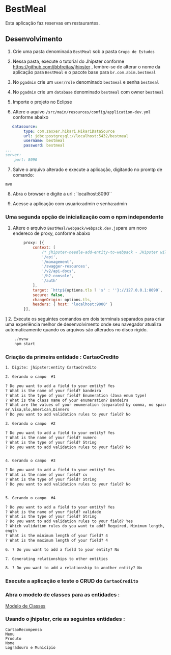 # BestMeal
Esta aplicação faz reservas em restaurantes.


## Desenvolvimento

1. Crie uma pasta denominada `BestMeal` sob a pasta `Grupo de Estudos`

2. Nessa pasta, execute o tutorial do Jhipster conforme https://github.com/jbbfreitas/jhipster , lembre-se de alterar o nome da aplicação para `BestMeal` e o pacote base para `br.com.abim.bestmeal`

3. No `pgadmin` crie um `user/role` denominado `bestmeal` e senha `bestmeal`

4. No `pgadmin` crie um `database` denominado `bestmeal` com owner `bestmeal`

5. Importe o projeto no Eclipse

6. Altere o aquivo `/src/main/resources/config/application-dev.yml` conforme abaixo


```yml
   datasource:
        type: com.zaxxer.hikari.HikariDataSource
        url: jdbc:postgresql://localhost:5432/bestmeal
        username: bestmeal
        password: bestmeal
...
server:
    port: 8090

```
7. Salve o arquivo alterado e execute a aplicação, digitando no promtp de comando:

```
mvn
```

8. Abra o browser e digite a url : `localhost:8090``

9. Acesse a aplicação com usuario:admin e senha:admin

### Uma segunda opção de inicialização com o npm independente

1. Altere o arquivo  `BestMeal/webpack/webpack.dev.js`para um novo endereco de proxy, conforme abaixo

```js
        proxy: [{
            context: [
                /* jhipster-needle-add-entity-to-webpack - JHipster will add entity api paths here */
                '/api',
                '/management',
                '/swagger-resources',
                '/v2/api-docs',
                '/h2-console',
                '/auth'
            ],
            target: `http${options.tls ? 's' : ''}://127.0.0.1:8090`,
            secure: false,
            changeOrigin: options.tls,
            headers: { host: 'localhost:9000' }
        }],
````
]
2. Execute os seguintes comandos em dois terminais separados para criar uma experiência melhor de desenvolvimento  onde seu navegador
atualiza automaticamente quando os arquivos são alterados no disco rígido.

``` java
    ./mvnw  
    npm start
```
### Criação da primeira entidade : CartaoCredito

``` html
1. Digite: jhipster:entity CartaoCredito

2. Gerando o campo  #1

? Do you want to add a field to your entity? Yes
? What is the name of your field? bandeira
? What is the type of your field? Enumeration (Java enum type)
? What is the class name of your enumeration? Bandeira
? What are the values of your enumeration (separated by comma, no spaces)? Maste
er,Visa,Elo,American,Dinners
? Do you want to add validation rules to your field? No

3. Gerando o campo  #2

? Do you want to add a field to your entity? Yes
? What is the name of your field? numero
? What is the type of your field? String
? Do you want to add validation rules to your field? No


4. Gerando o campo  #3

? Do you want to add a field to your entity? Yes
? What is the name of your field? cv
? What is the type of your field? String
? Do you want to add validation rules to your field? No


5. Gerando o campo  #4

? Do you want to add a field to your entity? Yes
? What is the name of your field? validade
? What is the type of your field? String
? Do you want to add validation rules to your field? Yes
? Which validation rules do you want to add? Required, Minimum length, Maximum l
ength
? What is the minimum length of your field? 4
? What is the maximum length of your field? 4

6. ? Do you want to add a field to your entity? No

7. Generating relationships to other entities

8. ? Do you want to add a relationship to another entity? No

```
### Execute a aplicação e teste o CRUD do `CartaoCredito`

### Abra o modelo de classes para as entidades : 

[Modelo de Classes](https://github.com/jbbfreitas/BestMeal/blob/master/Calsses%20do%20restaurante.jpg) 

### Usando o jhipster, crie as seguintes entidades : 

```
CartaoRecompensa
Menu
Produto
Nome
Logradouro e Município
````




